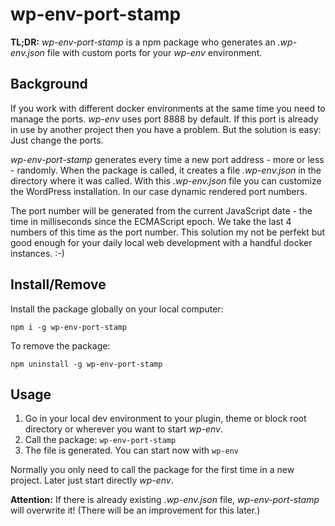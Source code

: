 # wp-env-port-stamp

**TL;DR:** *wp-env-port-stamp* is a npm package who generates an *.wp-env.json* file with custom ports for your *wp-env* environment.

## Background

If you work with different docker environments at the same time you need to manage the ports. *wp-env* uses port 8888 by default. If this port is already in use by another project then you have a problem. But the solution is easy: Just change the ports. 

*wp-env-port-stamp* generates every time a new port address - more or less - randomly. When the package is called, it creates a file *.wp-env.json* in the directory where it was called. With this *.wp-env.json* file you can customize the WordPress installation. In our case dynamic rendered port numbers.

The port number will be generated from the current JavaScript date - the time in milliseconds since the ECMAScript epoch. We take the last 4 numbers of this time as the port number. This solution my not be perfekt but good enough for your daily local web development with a handful docker instances. :-)

## Install/Remove

Install the package globally on your local computer:

```
npm i -g wp-env-port-stamp
```

To remove the package:

```
npm uninstall -g wp-env-port-stamp
```

## Usage

1. Go in your local dev environment to your plugin, theme or block root directory or wherever you want to start *wp-env*.
2. Call the package: `wp-env-port-stamp`
3. The file is generated. You can start now with `wp-env`

Normally you only need to call the package for the first time in a new project. Later just start directly *wp-env*.

**Attention:** If there is already existing *.wp-env.json* file, *wp-env-port-stamp* will overwrite it! (There will be an improvement for this later.)
